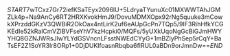 $START$7wTCxz7Gr72iefKSaTEyx2096lU+5LdryaTYunuXc01MXWWTAhJGMZLk4p+Na9AnCy6RT2HRXKvokHmJ9/DovuMDMXOpx92rNg5quuke3mCowkXPrzddGKzV3QWBiR2OkOax4ntLirK2uf6eAUpGcPn7TQp5/9IF3RihHfkYCGKEdIe52kRalCmVZlBVFseYhV7kzHcpki0/MQFs/5yUXkUqoNgGcBiGJmHWYYHQ8GZNJWRsJlwYLYdGSVncnLFsstNWEdCYyG+1mBZlyPhSep5rCqY+BaTsEF2Z1SoYR3lr8ORp1+0DjDUKlfoasnRbqba6flRUL0aBDn9orJmnDw==$END$